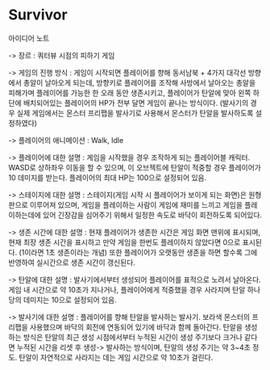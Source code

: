 # Survivor

아이디어 노트

-> 장르 : 쿼터뷰 시점의 피하기 게임

-> 게임의 진행 방식 : 게임이 시작되면 플레이어를 향해 동서남북 + 4가지 대각선 방향에서 총알이 날아오게 되는데, 
   방향키로 플레이어를 조작해 사방에서 날아오는 총알을 피해가며 플레이어를 가능한 한 오래 동안 생존시키고,
   플레이어가 탄알에 맞아 왼쪽 하단에 배치되어있는 플레이어의 HP가 전부 달면 게임이 끝나는 방식이다.
   (발사기의 경우 실제 게임에서는 몬스터 프리팹을 발사기로 사용해서 몬스터가 탄알을 발사하도록 설정하였다)
   
-> 플레이어의 애니메이션 : Walk, Idle

-> 플레이어에 대한 설명 : 게임을 시작했을 경우 조작하게 되는 플레이어블 캐릭터.
   WASD로 상하좌우 이동을 할 수 있으며, 이 오브젝트에 탄알이 적중할 경우 플레이어가 10 데미지를 받는다.
   플레이어의 최대 HP는 100으로 설정되어 있음.

-> 스테이지에 대한 설명 : 스테이지(게임 시작 시 플레이어가 보이게 되는 화면)은 원형 판으로 이루어져 있으며,
   게임을 플레이하는 사람이 게임에 재미를 느끼고 게임을 플레이하는데에 있어 긴장감을 심어주기 위해서 일정한 속도로 바닥이 회전하도록 되어있다.
   
-> 생존 시간에 대한 설명 : 현재 플레이어가 생존한 시간은 게임 화면 맨위에 표시되며, 현재 최장 생존 시간을 표시하고
   만약 게임을 한번도 플레이하지 않았다면 0으로 표시된다. (1이라면 1초 생존이라는 개념)
   또한 플레이어가 오랫동안 생존을 하면 할수록 그에 반영하여 실시간으로 생존 시간이 갱신된다.
   
-> 탄알에 대한 설명 : 발사기에서부터 생성되어 플레이어를 표적으로 노려서 날아온다.
   게임 내 시간으로 약 10초가 지나거나, 플레이어에게 적중했을 경우 사라지며 탄알 하나당의 데미지는 10으로 설정되어 있음.
   
-> 발사기에 대한 설명 : 플레이어를 향해 탄알을 발사하는 발사기. 보라색 몬스터의 프리팹을 사용했으며 바닥의 회전에 연동되어 있기에
   바닥과 함께 돌아간다. 탄알을 생성하는 방식은 탄알의 최근 생성 시점에서부터 누적된 시간이 생성 주기보다 크거나 같다면 
   누적된 시간을 리셋 후 생성-> 발사하는 방식이며, 탄알의 생성 주기는 약 3~4초 정도. 
   탄알이 자연적으로 사라지는 데는 게임 시간으로 약 10초가 걸린다.
